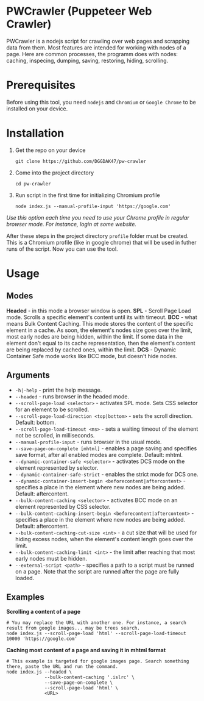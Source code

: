 # PWCrawler (Puppeteer Web Crawler)
PWCrawler is a nodejs script for crawling over web pages and scrapping data from them. Most features are intended for working with nodes of a page. Here are common processes, the programm does with nodes: caching, inspecing, dumping, saving, restoring, hiding, scrolling.

# Prerequisites
Before using this tool, you need `nodejs` and `Chromium` or `Google Chrome` to be installed on your device.

# Installation
1. Get the repo on your device
   ```
   git clone https://github.com/DGGDAK47/pw-crawler
   ```

2. Come into the project directory
   ```
   cd pw-crawler
   ```
3. Run script in the first time for initializing Chromium profile
   ```
   node index.js --manual-profile-input 'https://google.com'
   ```
*Use this option each time you need to use your Chrome profile in regular browser mode. For instance, login at some website.*

After these steps in the project directory `profile` folder must be created. This is a Chromium profile (like in google chrome) that will be used in futher runs of the script. Now you can use the tool.

# Usage
## Modes
**Headed** - in this mode a browser window is open.
**SPL** - Scroll Page Load mode. Scrolls a specific element's content until its with timeout.
**BCC** - what means Bulk Content Caching. This mode stores the content of the specific element in a cache. As soon, the element's nodes size goes over the limit, most early nodes are being hidden, within the limit. If some data in the element don't equal to its cache representation, then the element's content are being replaced by cached ones, within the limit. 
**DCS** - Dynamic Container Safe mode works like BCC mode, but doesn't hide nodes.

## Arguments
* `-h|-help` - print the help message.
* `--headed` - runs browser in the headed mode.
* `--scroll-page-load <selector>` - activates SPL mode. Sets CSS selector for an element to be scrolled.
* `--scroll-page-load-direction <top|bottom>` - sets the scroll direction. Default: bottom.
* `--scroll-page-load-timeout <ms>` - sets a waiting timeout of the element not be scrolled, in milliseconds.
* `--manual-profile-input` - runs browser in the usual mode.
* `--save-page-on-complete [mhtml]` - enables a page saving and specifies save format, after all enabled modes are complete. Default: mhtml.
* `--dynamic-container-safe <selector>` - activates DCS mode on the element represented by selector.
* `--dynamic-container-safe-strict` - enables the strict mode for DCS one.
* `--dynamic-container-insert-begin <beforecontent|aftercontent>` - specifies a place in the element where new nodes are being added. Default: aftercontent.
* `--bulk-content-caching <selector>` - activates BCC mode on an element represented by CSS selector.
* `--bulk-content-caching-insert-begin <beforecontent|aftercontent>` - specifies a place in the element where new nodes are being added. Default: aftercontent.
* `--bulk-content-caching-cut-size <int>` - a cut size that will be used for hiding excess nodes, when the element's content length goes over the limit.
* `--bulk-content-caching-limit <int>` - the limit after reaching that most early nodes must be hidden.
* `--external-script <path>` - specifies a path to a script must be runned on a page. Note that the script are runned after the page are fully loaded.

## Examples
**Scrolling a content of a page**
```Shell
# You may replace the URL with another one. For instance, a search result from google images... may be trees search.
node index.js --scroll-page-load 'html' --scroll-page-load-timeout 10000 'https://google.com'
```

**Caching most content of a page and saving it in mhtml format**
```Shell
# This example is targeted for google images page. Search something there, paste the URL and run the command.
node index.js --headed \
              --bulk-content-caching '.islrc' \
              --save-page-on-complete \
              --scroll-page-load 'html' \
              <URL>
```